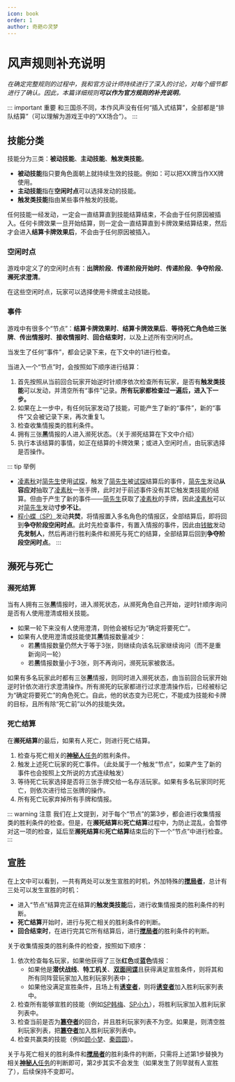 ```yaml
---
icon: book
order: 1
author: 奇葩の灵梦
---
```


# 风声规则补充说明

*在确定完整规则的过程中，我和官方设计师持续进行了深入的讨论，对每个细节都进行了确认。因此，本篇详细规则**可以作为官方规则的补充说明**。*

::: important 重要
和三国杀不同，本作风声没有任何“插入式结算”，全部都是“排队结算”（可以理解为游戏王中的“XX场合”）。
:::

## 技能分类

技能分为三类：**被动技能**、**主动技能**、**触发类技能**。

- **被动技能**指只要角色面朝上就持续生效的技能。例如：可以把XX牌当作XX牌使用。
- **主动技能**指在**空闲时点**可以选择发动的技能。
- **触发类技能**指由某些事件触发的技能。

任何技能一经发动，一定会一直结算直到技能结算结束，不会由于任何原因被插入。任何卡牌效果一旦开始结算，则一定会一直结算直到卡牌效果结算结束，然后才会进入**结算卡牌效果后**，不会由于任何原因被插入。

### 空闲时点

游戏中定义了的空闲时点有：**出牌阶段**、**传递阶段开始时**、**传递阶段**、**争夺阶段**、**濒死求澄清**。

在这些空闲时点，玩家可以选择使用卡牌或主动技能。

### 事件

游戏中有很多个“节点”：**结算卡牌效果时**、**结算卡牌效果后**、**等待死亡角色给三张牌**、**传出情报时**、**接收情报时**、**回合结束时**，以及上述所有空闲时点。

当发生了任何“事件”，都会记录下来，在下文中的1进行检查。

当进入一个“节点”时，会按照如下顺序进行结算：

1. 首先按照从当前回合玩家开始逆时针顺序依次检查所有玩家，是否有**触发类技能**可以发动，并清空所有“事件”记录。**所有玩家都检查过一遍后，进入下一步。**
2. 如果在上一步中，有任何玩家发动了技能，可能产生了新的“事件”，新的“事件”又会被记录下来，再次重复1。
3. 检查收集情报类的胜利条件。
4. 拥有三张**黑**情报的人进入濒死状态。（关于濒死结算在下文中介绍）
5. 执行本该结算的事情，如正在结算的卡牌效果；或进入空闲时点，由玩家选择是否操作。

::: tip 举例
- [凌素秋](../skills/extend2.md#l-凌素秋-棋手)对[简先生](../skills/extend1.md#j-简先生-话剧演员)使用[试探](../card/card.md)，触发了[简先生](../skills/extend1.md#j-简先生-话剧演员)被[试探](../card/card.md)结算后的事件，[简先生](../skills/extend1.md#j-简先生-话剧演员)发动**从容应对**抽取了[凌素秋](../skills/extend2.md#l-凌素秋-棋手)一张手牌，此时对于前述事件没有其它触发类技能的结算。但由于产生了新的事件——[简先生](../skills/extend1.md#j-简先生-话剧演员)获取了[凌素秋](../skills/extend2.md#l-凌素秋-棋手)的手牌，因此[凌素秋](../skills/extend2.md#l-凌素秋-棋手)可以对[简先生](../skills/extend1.md#j-简先生-话剧演员)发动**寸步不让**。
- [程小蝶（SP）](../skills/extend1.md#c-程小蝶-sp-梨园义士)发动**共焚**，将情报置入多名角色的情报区，全部结算后，即将回到**争夺阶段空闲时点**。此时先检查事件，有置入情报的事件，因此由[钱敏](../skills/extend1.md#q-钱敏-调查科员)发动**先发制人**，然后再进行胜利条件和濒死与死亡的结算，全部结算后回到**争夺阶段空闲时点**。
:::

## 濒死与死亡

### 濒死结算

当有人拥有三张**黑**情报时，进入濒死状态，从濒死角色自己开始，逆时针顺序询问是否有人使用澄清或相关技能。

- 如果一轮下来没有人使用澄清，则他会被标记为“确定将要死亡”。
- 如果有人使用澄清或技能使其**黑**情报数量减少：
  - 若**黑**情报数量仍然大于等于3张，则继续向该名玩家继续询问（而不是重新询问一轮）
  - 若**黑**情报数量小于3张，则不再询问，濒死玩家被救活。

如果有多名玩家此时都有三张**黑**情报，则同时进入濒死状态，由当前回合玩家开始逆时针依次进行求澄清操作。所有濒死的玩家都进行过求澄清操作后，已经被标记为“确定将要死亡”的角色死亡。自此，他的状态变为已死亡，不能成为技能和卡牌的目标，且所有除“死亡前”以外的技能失效。

### 死亡结算

在**濒死结算**的最后，如果有人死亡，则进行死亡结算。

1. 检查与死亡相关的[**神秘人**任务](../card/secret_task.md)的胜利条件。
2. 触发上述死亡玩家的死亡事件。（此处属于一个触发“节点”，如果产生了新的事件也会按照上文所说的方式连续触发）
3. 等待死亡玩家选择是否将三张手牌交给一名存活玩家。如果有多名玩家同时死亡，则依次进行给三张牌的操作。
4. 所有死亡玩家弃掉所有手牌和情报。

::: warning 注意
我们在上文提到，对于每个“节点”的第3步，都会进行收集情报类的胜利条件的检查。但是，在**濒死结算**和**死亡结算**过程中，为防止混乱，会暂停对这一项的检查，延后至**濒死结算**和**死亡结算**结束后的下一个“节点”中进行检查。
:::

## 宣胜

在上文中可以看到，一共有两处可以发生宣胜的时机，外加特殊的[**搅局者**](../card/secret_task.md)，总计有三处可以发生宣胜的时机：
- 进入“节点”结算完正在结算的**触发类技能**后，进行收集情报类的胜利条件的判断。
- **死亡结算**开始时，进行与死亡相关的胜利条件的判断。
- **回合结束时**，在进行完其它所有结算后，进行[**搅局者**](../card/secret_task.md)的胜利条件的判断。

关于收集情报类的胜利条件的检查，按照如下顺序：
1. 依次检查每名玩家，如果他获得了三张**红色**或**蓝色**情报：
   - 如果他是**潜伏战线**、**特工机关**、[**双面间谍**](../card/secret_task.md)且获得满足宣胜条件，则将其和所有同阵营玩家加入胜利玩家列表中；
   - 如果他没满足宣胜条件，且场上有[**诱变者**](../card/secret_task.md)，则将[**诱变者**](../card/secret_task.md)加入胜利玩家列表中。
2. 检查所有能够宣胜的技能（例如[SP韩梅](../skills/extend2.md#h-韩梅-sp-军统特务)、[SP小九](../skills/extend2.md#x-小九-sp-情报站长)），将胜利玩家加入胜利玩家列表中。
3. 检查当前是否为[**簒夺者**](../card/secret_task.md)的回合，并且胜利玩家列表不为空。如果是，则清空胜利玩家列表，把[**簒夺者**](../card/secret_task.md)加入胜利玩家列表中。
4. 检查共赢类的技能（例如[顾小梦](../skills/base.md#g-顾小梦-译电科科员)、[秦圆圆](../skills/extend1.md#q-秦圆圆-风尘侠女)）。

关于与死亡相关的胜利条件和[**搅局者**](../card/secret_task.md)的胜利条件的判断，只需将上述第1步替换为相关[**神秘人**任务](../card/secret_task.md)的判断即可，第2步其实不会发生（如果发生了则早就有人宣胜了），后续保持不变即可。
